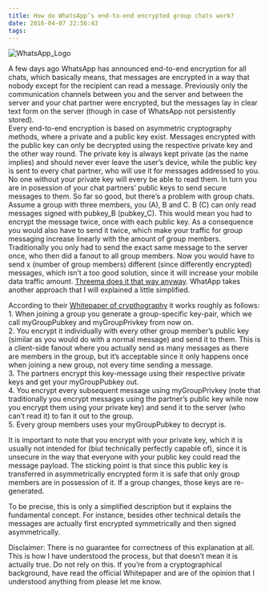 ```yaml
---
title: How do WhatsApp’s end-to-end encrypted group chats work?
date: 2016-04-07 22:56:43
tags:
---
```


![WhatsApp_Logo](/images/whatsapp_logo.png)

A few days ago WhatsApp has announced end-to-end encryption for all chats, which basically means, that messages are encrypted in a way that nobody except for the recipient can read a message. Previously only the communication channels between you and the server and between the server and your chat partner were encrypted, but the messages lay in clear text form on the server (though in case of WhatsApp not persistently stored).  
Every end-to-end encryption is based on asymmetric cryptography methods, where a private and a public key exist. Messages encrypted with the public key can only be decrypted using the respective private key and the other way round. The private key is always kept private (as the name implies) and should never ever leave the user’s device, while the public key is sent to every chat partner, who will use it for messages addressed to you. No one without your private key will every be able to read them. In turn you are in posession of your chat partners’ public keys to send secure messages to them. So far so good, but there’s a problem with group chats.  
Assume a group with three members, you (A), B and C. B (C) can only read messages signed with pubkey_B (pubkey_C). This would mean you had to encrypt the message twice, once with each public key. As a consequence you would also have to send it twice, which make your traffic for group messaging increase linearly with the amount of group members. Traditionally you only had to send the exact same message to the server once, who then did a fanout to all group members. Now you would have to send x (number of group members) different (since differently encrypted) messages, which isn’t a too good solution, since it will increase your mobile data traffic amount. [Threema does it that way anyway](https://threema.ch/press-files/cryptography_whitepaper.pdf). WhatApp takes another approach that I will explained a little simplified.

According to their [Whitepaper of crypthography](https://www.whatsapp.com/security/WhatsApp-Security-Whitepaper.pdf) it works roughly as follows:  
1\. When joining a group you generate a group-specific key-pair, which we call myGroupPubkey and myGroupPrivkey from now on.  
2\. You encrypt it individually with every other group member’s public key (similar as you would do with a normal message) and send it to them. This is a client-side fanout where you actually send as many messages as there are members in the group, but it’s acceptable since it only happens once when joining a new group, not every time sending a message.  
3\. The partners encrypt this key-message using their respective private keys and get your myGroupPubkey out.  
4\. You encrypt every subsequent message using myGroupPrivkey (note that traditionally you encrypt messages using the partner’s public key while now you encrypt them using your private key) and send it to the server (who can’t read it) to fan it out to the group.  
5\. Every group members uses your myGroupPubkey to decrypt is.

It is important to note that you encrypt with your private key, which it is usually not intended for (biut technically perfectly capable of), since it is unsecure in the way that everyone with your public key could read the message payload. The sticking point is that since this public key is transferred in asymmetrically encrypted form it is safe that only group members are in possession of it. If a group changes, those keys are re-generated.

To be precise, this is only a simplified description but it explains the fundamental concept. For instance, besides other technical details the messages are actually first encrypted symmetrically and then signed asymmetrically.

Disclaimer: There is no guarantee for correctness of this explanation at all. This is how I have understood the process, but that doesn’t mean it is actually true. Do not rely on this. If you’re from a cryptographical background, have read the official Whitepaper and are of the opinion that I understood anything from please let me know.